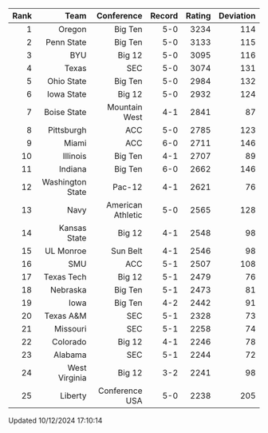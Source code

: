 | Rank  | Team                 | Conference           | Record   | Rating | Deviation |
| ---:  | ---:                 | ---:                 | ---:     | ---:   | ---:      |
| 1     | Oregon               | Big Ten              | 5-0      | 3234   | 114       |
| 2     | Penn State           | Big Ten              | 5-0      | 3133   | 115       |
| 3     | BYU                  | Big 12               | 5-0      | 3095   | 116       |
| 4     | Texas                | SEC                  | 5-0      | 3074   | 131       |
| 5     | Ohio State           | Big Ten              | 5-0      | 2984   | 132       |
| 6     | Iowa State           | Big 12               | 5-0      | 2932   | 124       |
| 7     | Boise State          | Mountain West        | 4-1      | 2841   | 87        |
| 8     | Pittsburgh           | ACC                  | 5-0      | 2785   | 123       |
| 9     | Miami                | ACC                  | 6-0      | 2711   | 146       |
| 10    | Illinois             | Big Ten              | 4-1      | 2707   | 89        |
| 11    | Indiana              | Big Ten              | 6-0      | 2662   | 146       |
| 12    | Washington State     | Pac-12               | 4-1      | 2621   | 76        |
| 13    | Navy                 | American Athletic    | 5-0      | 2565   | 128       |
| 14    | Kansas State         | Big 12               | 4-1      | 2548   | 98        |
| 15    | UL Monroe            | Sun Belt             | 4-1      | 2546   | 98        |
| 16    | SMU                  | ACC                  | 5-1      | 2507   | 108       |
| 17    | Texas Tech           | Big 12               | 5-1      | 2479   | 76        |
| 18    | Nebraska             | Big Ten              | 5-1      | 2473   | 81        |
| 19    | Iowa                 | Big Ten              | 4-2      | 2442   | 91        |
| 20    | Texas A&M            | SEC                  | 5-1      | 2328   | 73        |
| 21    | Missouri             | SEC                  | 5-1      | 2258   | 74        |
| 22    | Colorado             | Big 12               | 4-1      | 2246   | 78        |
| 23    | Alabama              | SEC                  | 5-1      | 2244   | 72        |
| 24    | West Virginia        | Big 12               | 3-2      | 2241   | 98        |
| 25    | Liberty              | Conference USA       | 5-0      | 2238   | 205       |

Updated 10/12/2024 17:10:14
